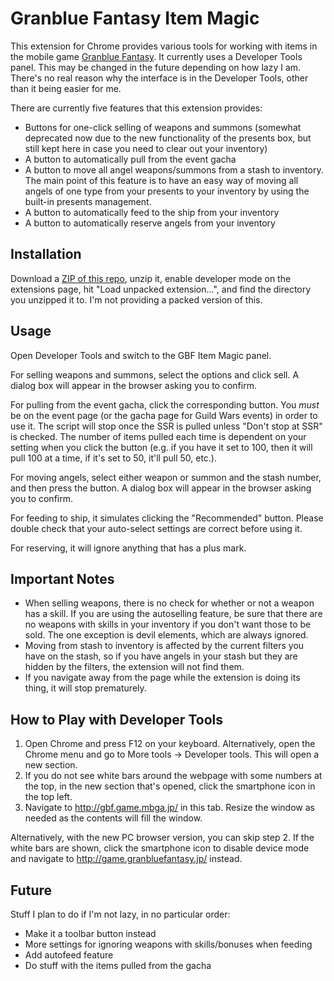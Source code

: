 # Granblue Fantasy Item Magic

This extension for Chrome provides various tools for working with items in the mobile game [Granblue Fantasy](http://granbluefantasy.jp/). It currently uses a Developer Tools panel. This may be changed in the future depending on how lazy I am. There's no real reason why the interface is in the Developer Tools, other than it being easier for me.

There are currently five features that this extension provides:
* Buttons for one-click selling of weapons and summons (somewhat deprecated now due to the new functionality of the presents box, but still kept here in case you need to clear out your inventory)
* A button to automatically pull from the event gacha
* A button to move all angel weapons/summons from a stash to inventory. The main point of this feature is to have an easy way of moving all angels of one type from your presents to your inventory by using the built-in presents management.
* A button to automatically feed to the ship from your inventory
* A button to automatically reserve angels from your inventory

## Installation

Download a [ZIP of this repo](https://github.com/menma1234/gbf-itemmagic/archive/master.zip), unzip it, enable developer mode on the extensions page, hit "Load unpacked extension...", and find the directory you unzipped it to. I'm not providing a packed version of this.

## Usage

Open Developer Tools and switch to the GBF Item Magic panel.

For selling weapons and summons, select the options and click sell. A dialog box will appear in the browser asking you to confirm.

For pulling from the event gacha, click the corresponding button. You *must* be on the event page (or the gacha page for Guild Wars events) in order to use it. The script will stop once the SSR is pulled unless "Don't stop at SSR" is checked. The number of items pulled each time is dependent on your setting when you click the button (e.g. if you have it set to 100, then it will pull 100 at a time, if it's set to 50, it'll pull 50, etc.).

For moving angels, select either weapon or summon and the stash number, and then press the button. A dialog box will appear in the browser asking you to confirm.

For feeding to ship, it simulates clicking the "Recommended" button. Please double check that your auto-select settings are correct before using it.

For reserving, it will ignore anything that has a plus mark.

## Important Notes

* When selling weapons, there is no check for whether or not a weapon has a skill. If you are using the autoselling feature, be sure that there are no weapons with skills in your inventory if you don't want those to be sold. The one exception is devil elements, which are always ignored.
* Moving from stash to inventory is affected by the current filters you have on the stash, so if you have angels in your stash but they are hidden by the filters, the extension will not find them.
* If you navigate away from the page while the extension is doing its thing, it will stop prematurely.

## How to Play with Developer Tools

1. Open Chrome and press F12 on your keyboard. Alternatively, open the Chrome menu and go to More tools -> Developer tools. This will open a new section.
2. If you do not see white bars around the webpage with some numbers at the top, in the new section that's opened, click the smartphone icon in the top left.
3. Navigate to http://gbf.game.mbga.jp/ in this tab. Resize the window as needed as the contents will fill the window.

Alternatively, with the new PC browser version, you can skip step 2. If the white bars are shown, click the smartphone icon to disable device mode and navigate to http://game.granbluefantasy.jp/ instead.

## Future

Stuff I plan to do if I'm not lazy, in no particular order:
* Make it a toolbar button instead
* More settings for ignoring weapons with skills/bonuses when feeding
* Add autofeed feature
* Do stuff with the items pulled from the gacha
